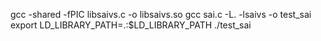 gcc -shared -fPIC libsaivs.c -o libsaivs.so
gcc sai.c -L. -lsaivs -o test_sai
export LD_LIBRARY_PATH=.:$LD_LIBRARY_PATH
./test_sai
